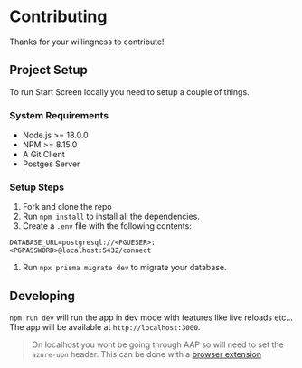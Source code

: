 # Contributing

Thanks for your willingness to contribute!

## Project Setup

To run Start Screen locally you need to setup a couple of things.

### System Requirements

- Node.js >= 18.0.0
- NPM >= 8.15.0
- A Git Client
- Postges Server

### Setup Steps

1.  Fork and clone the repo
1.  Run `npm install` to install all the dependencies.
1.  Create a `.env` file with the following contents:

```
DATABASE_URL=postgresql://<PGUESER>:<PGPASSWORD>@localhost:5432/connect
```

1.  Run `npx prisma migrate dev` to migrate your database.

## Developing

`npm run dev` will run the app in dev mode with features like live reloads
etc... The app will be available at `http://localhost:3000`.

> On localhost you wont be going through AAP so will need to set the `azure-upn`
> header. This can be done with a
> [browser extension](https://microsoftedge.microsoft.com/addons/detail/modify-header-value-http/khookejbpglhmckogkfmbhdiholmdigi)
